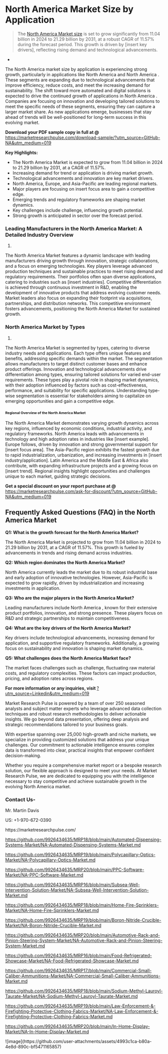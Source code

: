 <h1>North America  Market&nbsp;Size by Application</h1><blockquote><p>The <a href="https://marketresearchpulse.com/download-sample/?utm_source=GitHub-NA&amp;utm_medium=019">North America  Market size</a> is set to grow significantly from 11.04 billion in 2024 to 21.29 billion by 2031, at a robust CAGR of 11.57% during the forecast period. This growth is driven by [insert key drivers], reflecting rising demand and technological advancements.</p></blockquote><ul><li></li></ul><p>The North America  market size by application is experiencing strong growth, particularly in applications like North America  and North America . These segments are expanding due to technological advancements that improve efficiency, reduce costs, and meet the increasing demand for sustainability. The shift toward more automated and digital solutions is expected to drive the continued growth of applications in North America . Companies are focusing on innovation and developing tailored solutions to meet the specific needs of these segments, ensuring they can capture a larger market share. As new applications emerge, businesses that stay ahead of trends will be well-positioned for long-term success in this evolving market.</p><p><strong>Download your PDF sample copy in full at @ </strong><a href="https://marketresearchpulse.com/download-sample/?utm_source=GitHub-NA&amp;utm_medium=019">https://marketresearchpulse.com/download-sample/?utm_source=GitHub-NA&amp;utm_medium=019</a></p><p><strong>Key Highlights: </strong></p><ul><li>The North America  Market is expected to grow from 11.04 billion in 2024 to 21.29 billion by 2031, at a CAGR of 11.57%.</li><li>Increasing demand for trend or application is driving market growth.</li><li>Technological advancements and innovation are key market drivers.</li><li>North America, Europe, and Asia-Pacific are leading regional markets.</li><li>Major players are focusing on insert focus area to gain a competitive edge.</li><li>Emerging trends and regulatory frameworks are shaping market dynamics.</li><li>Key challenges include challenge, influencing growth potential.</li><li>Strong growth is anticipated in sector over the forecast period.</li></ul><h3>Leading Manufacturers in the North America  Market: A Detailed Industry Overview</h3><ol><li></li></ol><div class="flex max-w-full flex-col flex-grow"><div class="min-h-8 text-message flex w-full flex-col items-end gap-2 whitespace-normal break-words [.text-message+&amp;]:mt-5" dir="auto" data-message-author-role="assistant" data-message-id="fd8432e4-4910-450d-b182-61b7bfb0a01f" data-message-model-slug="gpt-4o"><div class="flex w-full flex-col gap-1 empty:hidden first:pt-[3px]"><div class="markdown prose w-full break-words dark:prose-invert light"><p>The North America  Market features a dynamic landscape with leading manufacturers driving growth through innovation, strategic collaborations, and a focus on emerging technologies. Key players leverage advanced production techniques and sustainable practices to meet rising demand and regulatory requirements. Their portfolios often span diverse applications, catering to industries such as [insert industries]. Competitive differentiation is achieved through continuous investment in R&amp;D, enabling the development of innovative products that address evolving customer needs. Market leaders also focus on expanding their footprint via acquisitions, partnerships, and distribution networks. This competitive environment fosters advancements, positioning the North America  Market for sustained growth.</p></div></div></div></div><h3>North America  Market by Types</h3><ol><li></li></ol><div class="flex max-w-full flex-col flex-grow"><div class="min-h-8 text-message flex w-full flex-col items-end gap-2 whitespace-normal break-words [.text-message+&amp;]:mt-5" dir="auto" data-message-author-role="assistant" data-message-id="084470be-0bb7-4664-bddf-5156b4f41249" data-message-model-slug="gpt-4o-mini"><div class="flex w-full flex-col gap-1 empty:hidden first:pt-[3px]"><div class="markdown prose w-full break-words dark:prose-invert light"><p>The North America  Market is segmented by types, catering to diverse industry needs and applications. Each type offers unique features and benefits, addressing specific demands within the market. The segmentation allows manufacturers to target distinct customer bases and enhance product offerings. Innovation and technological advancements drive differentiation among types, ensuring tailored solutions for varied end-user requirements. These types play a pivotal role in shaping market dynamics, with their adoption influenced by factors such as cost-effectiveness, performance, and suitability for specific applications. Understanding type-wise segmentation is essential for stakeholders aiming to capitalize on emerging opportunities and gain a competitive edge.</p></div></div></div></div><h3><span style="font-size: 11px;">Regional Overview of the North America  Market</span></h3><div class="flex max-w-full flex-col flex-grow"><div class="min-h-8 text-message flex w-full flex-col items-end gap-2 whitespace-normal break-words [.text-message+&amp;]:mt-5" dir="auto" data-message-author-role="assistant" data-message-id="e9038762-ce64-4e30-91c9-9bd413514231" data-message-model-slug="gpt-4o-mini"><div class="flex w-full flex-col gap-1 empty:hidden first:pt-[3px]"><div class="markdown prose w-full break-words dark:prose-invert light"><p>The North America  Market demonstrates varying growth dynamics across key regions, influenced by economic conditions, industrial activity, and regulatory frameworks. North America leads with advancements in technology and high adoption rates in industries like [insert example]. Europe follows, driven by innovation and strong governmental support for [insert focus area]. The Asia-Pacific region exhibits the fastest growth due to rapid industrialization, urbanization, and increasing investments in [insert industry/application]. Latin America and the Middle East &amp; Africa also contribute, with expanding infrastructure projects and a growing focus on [insert trend]. Regional insights highlight opportunities and challenges unique to each market, guiding strategic decisions.</p></div></div></div></div><p><strong>Get a special discount on your report purchase at @ </strong><a href="https://marketresearchpulse.com/ask-for-discount/?utm_source=GitHub-NA&amp;utm_medium=019">https://marketresearchpulse.com/ask-for-discount/?utm_source=GitHub-NA&amp;utm_medium=019</a></p><h2>Frequently Asked Questions (FAQ) in the North America  Market</h2><p><strong>Q1: What is the growth forecast for the North America  Market?</strong></p><p>The North America  Market is projected to grow from 11.04 billion in 2024 to 21.29 billion by 2031, at a CAGR of 11.57%. This growth is fueled by advancements in trends and rising demand across industries.</p><p><strong>Q2: Which region dominates the North America  Market?</strong></p><p>North America currently leads the market due to its robust industrial base and early adoption of innovative technologies. However, Asia-Pacific is expected to grow rapidly, driven by industrialization and increasing investments in application.</p><p><strong>Q3: Who are the major players in the North America  Market?</strong></p><p>Leading manufacturers include North America , known for their extensive product portfolios, innovation, and strong presence. These players focus on R&amp;D and strategic partnerships to maintain competitiveness.</p><p><strong>Q4: What are the key drivers of the North America  Market?</strong></p><p>Key drivers include technological advancements, increasing demand for application, and supportive regulatory frameworks. Additionally, a growing focus on sustainability and innovation is shaping market dynamics.</p><p><strong>Q5: What challenges does the North America  Market face?</strong></p><p>The market faces challenges such as challenge, fluctuating raw material costs, and regulatory complexities. These factors can impact production, pricing, and adoption rates across regions.</p><p><strong>For more information or any inquiries, visit&nbsp;</strong><a href="?utm_source=Linkedin&utm_medium=019">?utm_source=Linkedin&utm_medium=019</a></p><p>Market Research Pulse is powered by a team of over 250 seasoned analysts and subject matter experts who leverage advanced data collection techniques and robust research methodologies to deliver actionable insights. We go beyond data presentation, offering deep analysis and strategic recommendations tailored to your business goals.</p><p>With expertise spanning over 25,000 high-growth and niche markets, we specialize in providing customized solutions that address your unique challenges. Our commitment to actionable intelligence ensures complex data is transformed into clear, practical insights that empower confident decision-making.</p><p>Whether you require a comprehensive market report or a bespoke research solution, our flexible approach is designed to meet your needs. At Market Research Pulse, we are dedicated to equipping you with the intelligence necessary to stay competitive and achieve sustainable growth in the evolving North America  market.</p><h3><strong>Contact Us-</strong></h3><p>Mr. Martin Davis</p><p>US: +1-970-672-0390</p><p>https://marketresearchpulse.com/</p><p><a href="https://github.com/9926434635/MRP18/blob/main/Automated-Dispensing-Systems-Market/NA-Automated-Dispensing-Systems-Market.md">https://github.com/9926434635/MRP18/blob/main/Automated-Dispensing-Systems-Market/NA-Automated-Dispensing-Systems-Market.md</a></p><p><a href="https://github.com/9926434635/MRP19/blob/main/Polycapillary-Optics-Market/NA-Polycapillary-Optics-Market.md">https://github.com/9926434635/MRP19/blob/main/Polycapillary-Optics-Market/NA-Polycapillary-Optics-Market.md</a></p><p><a href="https://github.com/9926434635/MRP20/blob/main/PPC-Software-Market/NA-PPC-Software-Market.md">https://github.com/9926434635/MRP20/blob/main/PPC-Software-Market/NA-PPC-Software-Market.md</a></p><p><a href="https://github.com/9926434635/MRP16/blob/main/Subsea-Well-Intervention-Solution-Market/NA-Subsea-Well-Intervention-Solution-Market.md">https://github.com/9926434635/MRP16/blob/main/Subsea-Well-Intervention-Solution-Market/NA-Subsea-Well-Intervention-Solution-Market.md</a></p><p><a href="https://github.com/9926434635/MRP18/blob/main/Home-Fire-Sprinklers-Market/NA-Home-Fire-Sprinklers-Market.md">https://github.com/9926434635/MRP18/blob/main/Home-Fire-Sprinklers-Market/NA-Home-Fire-Sprinklers-Market.md</a></p><p><a href="https://github.com/9926434635/MRP19/blob/main/Boron-Nitride-Crucible-Market/NA-Boron-Nitride-Crucible-Market.md">https://github.com/9926434635/MRP19/blob/main/Boron-Nitride-Crucible-Market/NA-Boron-Nitride-Crucible-Market.md</a></p><p><a href="https://github.com/9926434635/MRP20/blob/main/Automotive-Rack-and-Pinion-Steering-System-Market/NA-Automotive-Rack-and-Pinion-Steering-System-Market.md">https://github.com/9926434635/MRP20/blob/main/Automotive-Rack-and-Pinion-Steering-System-Market/NA-Automotive-Rack-and-Pinion-Steering-System-Market.md</a></p><p><a href="https://github.com/9926434635/MRP16/blob/main/Food-Refrigerated-Showcase-Market/NA-Food-Refrigerated-Showcase-Market.md">https://github.com/9926434635/MRP16/blob/main/Food-Refrigerated-Showcase-Market/NA-Food-Refrigerated-Showcase-Market.md</a></p><p><a href="https://github.com/9926434635/MRP17/blob/main/Commercial-Small-Caliber-Ammunitions-Market/NA-Commercial-Small-Caliber-Ammunitions-Market.md">https://github.com/9926434635/MRP17/blob/main/Commercial-Small-Caliber-Ammunitions-Market/NA-Commercial-Small-Caliber-Ammunitions-Market.md</a></p><p><a href="https://github.com/9926434635/MRP18/blob/main/Sodium-Methyl-Lauroyl-Taurate-Market/NA-Sodium-Methyl-Lauroyl-Taurate-Market.md">https://github.com/9926434635/MRP18/blob/main/Sodium-Methyl-Lauroyl-Taurate-Market/NA-Sodium-Methyl-Lauroyl-Taurate-Market.md</a></p><p><a href="https://github.com/9926434635/MRP19/blob/main/Law-Enforcement-&-Firefighting-Protective-Clothing-Fabrics-Market/NA-Law-Enforcement-&-Firefighting-Protective-Clothing-Fabrics-Market.md">https://github.com/9926434635/MRP19/blob/main/Law-Enforcement-&-Firefighting-Protective-Clothing-Fabrics-Market/NA-Law-Enforcement-&-Firefighting-Protective-Clothing-Fabrics-Market.md</a></p><p><a href="https://github.com/9926434635/MRP20/blob/main/In-Home-Display-Market/NA-In-Home-Display-Market.md">https://github.com/9926434635/MRP20/blob/main/In-Home-Display-Market/NA-In-Home-Display-Market.md</a></p>
![image](https://github.com/user-attachments/assets/4993c1ca-b80a-4e8d-890c-bf5471165857)
